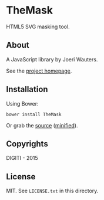 # TheMask

HTML5 SVG masking tool.

## About

A JavaScript library by Joeri Wauters.

See the [project homepage](http://digiti.github.io/TheMask/).

## Installation

Using Bower:

    bower install TheMask

Or grab the [source](https://github.com/wautersj/TheMask/dist/TheMask.js) ([minified](https://github.com/wautersj/TheMask/dist/TheMask.min.js)).

## Copyrights

DIGITI - 2015

## License

MIT. See `LICENSE.txt` in this directory.
